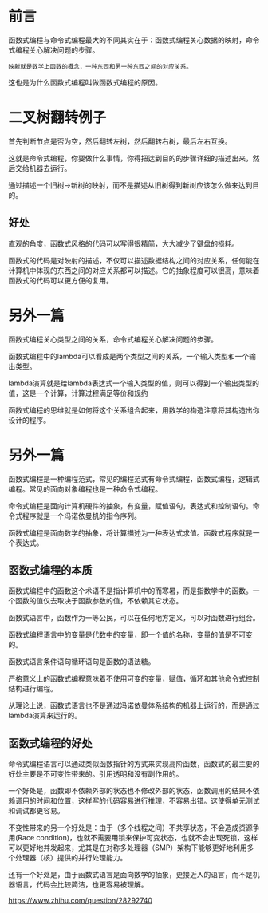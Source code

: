 # 前言

函数式编程与命令式编程最大的不同其实在于：函数式编程关心数据的映射，命令式编程关心解决问题的步骤。

    映射就是数学上函数的概念，一种东西和另一种东西之间的对应关系。

这也是为什么函数式编程叫做函数式编程的原因。

# 二叉树翻转例子

首先判断节点是否为空，然后翻转左树，然后翻转右树，最后左右互换。

这就是命令式编程，你要做什么事情，你得把达到目的的步骤详细的描述出来，然后交给机器去运行。

通过描述一个旧树->新树的映射，而不是描述从旧树得到新树应该怎么做来达到目的。

## 好处

直观的角度，函数式风格的代码可以写得很精简，大大减少了键盘的损耗。

函数式的代码是对映射的描述，不仅可以描述数据结构之间的对应关系，任何能在计算机中体现的东西之间的对应关系都可以描述。它的抽象程度可以很高，意味着函数式的代码可以更方便的复用。

# 另外一篇

函数式编程关心类型之间的关系，命令式编程关心解决问题的步骤。

函数式编程中的lambda可以看成是两个类型之间的关系，一个输入类型和一个输出类型。

lambda演算就是给lambda表达式一个输入类型的值，则可以得到一个输出类型的值，这是一个计算，计算过程满足等价和规约

函数式编程的思维就是如何将这个关系组合起来，用数学的构造注意将其构造出你设计的程序。

# 另外一篇

函数式编程是一种编程范式，常见的编程范式有命令式编程，函数式编程，逻辑式编程。常见的面向对象编程也是一种命令式编程。

命令式编程是面向计算机硬件的抽象，有变量，赋值语句，表达式和控制语句。命令式程序就是一个冯诺依曼机的指令序列。

函数式编程是面向数学的抽象，将计算描述为一种表达式求值。函数式程序就是一个表达式。

## 函数式编程的本质

函数式编程中的函数这个术语不是指计算机中的而寒暑，而是指数学中的函数。一个函数的值仅去取决于函数参数的值，不依赖其它状态。

函数式语言中，函数作为一等公民，可以在任何地方定义，可以对函数进行组合。

函数式编程语言中的变量是代数中的变量，即一个值的名称，变量的值是不可变的。

函数式语言条件语句循环语句是函数的语法糖。

严格意义上的函数式编程意味着不使用可变的变量，赋值，循环和其他命令式控制结构进行编程。

从理论上说，函数式语言也不是通过冯诺依曼体系结构的机器上运行的，而是通过lambda演算来运行的。

## 函数式编程的好处

命令式编程语言可以通过类似函数指针的方式来实现高阶函数，函数式的最主要的好处主要是不可变性带来的。引用透明和没有副作用的。

一个好处是，函数即不依赖外部的状态也不修改外部的状态，函数调用的结果不依赖调用的时间和位置，这样写的代码容易进行推理，不容易出错。这使得单元测试和调试都更容易。

不变性带来的另一个好处是：由于（多个线程之间）不共享状态，不会造成资源争用(Race condition)，也就不需要用锁来保护可变状态，也就不会出现死锁，这样可以更好地并发起来，尤其是在对称多处理器（SMP）架构下能够更好地利用多个处理器（核）提供的并行处理能力。

还有一个好处是，由于函数式语言是面向数学的抽象，更接近人的语言，而不是机器语言，代码会比较简洁，也更容易被理解。

https://www.zhihu.com/question/28292740